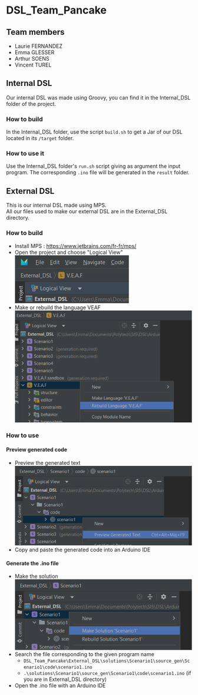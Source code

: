 # DSL_Team_Pancake

## Team members
* Laurie FERNANDEZ
* Emma GLESSER
* Arthur SOENS
* Vincent TUREL

## Internal DSL

Our internal DSL was made using Groovy, you can find it in the Internal_DSL folder of the project.

### How to build

In the Internal_DSL folder, use the script `build.sh` to get a Jar of our DSL located in its `/target` folder.

### How to use it

Use the Internal_DSL folder's `run.sh` script giving as argument the input program. The corresponding `.ino` file will be generated in the `result` folder.


## External DSL

This is our internal DSL made using MPS.  
All our files used to make our external DSL are in the External_DSL directory.

### How to build
- Install MPS : https://www.jetbrains.com/fr-fr/mps/
- Open the project and choose "Logical View"  
  ![img.png](External_DSL/img/img.png)  
- Make or rebuild the language VEAF  
  ![img_1.png](External_DSL/img/img_1.png)  

### How to use
#### Preview generated code
- Preview the generated text  
  ![img_2.png](External_DSL/img/img_2.png)  
- Copy and paste the generated code into an Arduino IDE

#### Generate the .ino file
- Make the solution  
  ![img_3.png](External_DSL/img/img_3.png)  
- Search the file corresponding to the given program name
    - `DSL_Team_Pancake\External_DSL\solutions\Scenario1\source_gen\Scenario1\code\scenario1.ino`
    - `.\solutions\Scenario1\source_gen\Scenario1\code\scenario1.ino` (if you are in External_DSL directory)
- Open the .ino file with an Arduino IDE 